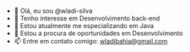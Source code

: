 - 👋 Olá, eu sou @wladi-silva
- 👀 Tenho interesse em Desenvolvimento back-end
- 🌱 Estou atualmente me especializando em Java
- 💞️ Estou a procura de oportunidades em Desenvolvimento
- 📫 Entre em contato comigo: wladibahia@gmail.com

